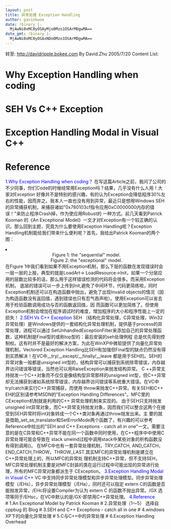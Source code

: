 ```yaml
---
layout: post
title: 异常处理 Exception Handling
author: gavinkwoe
date: !binary |-
  MjAwNi0xMC0yOSAyMjo0Mzo1OSArMDgwMA==
date_gmt: !binary |-
  MjAwNi0xMC0yOSAxNDo0Mzo1OSArMDgwMA==
---
```

转至: <a href="http://davidripple.bokee.com">http://davidripple.bokee.com</a>
By David.Zhu 2005/7/20
Content List:
# Why Exception Handling when coding
# SEH Vs C++ Exception
# Exception Handling Modal in Visual C++
# Reference
<font color="#0000ff">1.Why Exception Handling when coding？
</font>     在写这篇Article之前，我问了公司的不少同事，你们Code的时候经常用Exception吗？结果，几乎没有什么人用！大家对Exception 好像并不是特别的感兴趣，有的认为Exception会降低程序30%左右的性能，因而弃之。我本人一直也没有用到异常，最近只是想用Windows SEH的异常捕获机制，来捕获诸如"0x780103cf指令应用0xC0000000内存的错误！"来防止程序Crash掉，作为使应用Robust的 一种方式。前几天看到Patrick Kooman 的《An Exceptional Model》一文才对Exception有一个较正确的认识。那么回到主题，究竟为什么要使用Exception Handling呢？Exception Handling机制能给我们带来什么便利呢？首先，我给出Patrick Kooman的两个图：
<div class="entity">
<li><center><img alt="" src="http://www.flipcode.com/articles/article_em_exceptional.jpg" />
Figure 1: the "sequential" model.</center>
<center><img alt="" src="http://www.flipcode.com/articles/article_em_sequential.jpg" />
Figure 2: the "exceptional" model. </center>
在Figure 1中我们看到如果不用Exception机制，那么下层的函数在发现错误时会一层一层的上报，典型的就是LoadArt-> LoadResource->Init，如果一个分层应用的层数比较多的话，那么用于这样错误检测的代码将会很多。而采用Exception机制， 底层的错误可以一步上传到Init,避免了中间环节，代码更简练啦，同时Exception机制还可以在构造函数中抛出，避免了出现Invalid objects的情况（因为构造函数没有返回值，遇到错误也只有忍气吞声啦）。使用Exception可以省去用于检验函数调用成功与否的函数返回值，因 而函数可以更加简练了。但使用Exception机制会增加在程序调试时的难度，增加程序的大小和程序性能上一定的损失！
<font color="#0000ff"><a name="1.2"></a>2.SEH Vs C++ Exception </font>
    SEH （结构化异常处理，C异常处理，Win32异常处理）是Windows提供的一套结构化异常处理机制，提供基于process的异常处理，进程可以通过 SetUnhandledExceptionFilter来添加自己的异常处理函数，这种机制是Final型的或称top型的：最后安装的seh处理例程 总是优先得到控制权。这有时并不是最好的解决方案，为此在WinXP中微软提供了向量化异常处理机制，Vectored Exception Handling比SEH有加强但Final型的缺点仍然没有得到实质解决！在VC中__try/__except/__finally/__leave 都是用于SEH的。SEH的异常对象一般都是unsigned int型的，结构异常可以捕获到系统除零错误，内存越界访问错误等错误，当然也可以用RaiseException来抛发结构异常。 
    C ++异常支持抛发一个C++对象而不仅仅是像结构型异常那样的unsigned int型，但C++异常却无法捕获到诸如系统除零错误，内存越界访问错误等系统重大错误。在VC中try/catch来实行C++异常捕获，而使用 throw来抛发C++异常。有关SEH和C++ EH的区别请参考MSDN的"Exception Handling Differences"。MFC里的CException机制就是利用的C++ 异常处理机制来实现的。 
    由于SEH只支持抛发 unsigned int异常对象，而C++异常支持抛发对象，因而我们可以整合这两个在接受到SEH异常时将int对象转成一个C++类对象再通过throw抛发出来。主 要的就是借助_set_se_translator和SetErrorMode两个函数了，有兴趣的可以参考Reference中给出的"SEH and C++ Exceptions - catch all in one"一文。需要注意的是在C异常和C++异常不能在同一个函数中同时使用，在C++程序中中使用C异常处理可能会导致在 stack unwind过程中调用stack中某些对象的析构函数没有得到调用()。 
    在MFC中也有一套异常处理机制，TRY,CATCH, AND_CATCH，END_CATCH,THROW，THROW_LAST.其实MFC的异常处理机制是建立在C++异常处理上的，所以MFC的异常处 理机制支持C++异常，但不支持SEH，MFC异常处理机制主要是对MFC封装的类在运行过程中可能出现的异常进行处理，所有的MFC异常对象都派生于 CException。 <font color="#0000ff">3.Exception Handling Modal in Visual C++</font>
    VC 中支持同步异常处理模型和异步异常处理模型。同步异常处理模型（/EHs），异步异常处理模型（/EHa），同时还可以指定 extern C的函数是否能抛发异常，/EHc将设置Compiler为认为 extern C 的函数不抛出异常。/GX 选项等同于/EHsc，在VC中默认的是/GX-即禁用C++异常处理。 
<font color="#0000ff">4.Reference</font>
</li># 1.An Exceptional Model by Patrick Kooman
# 2.异常处理（1～5） 选择自 cppbug 的 Blog
# 3.SEH and C++ Exceptions - catch all in one
# 4.windows XP下的向量化异常处理
# 5.C与C++中的异常处理
# 6.Exception Handling Overhead 
</div>
